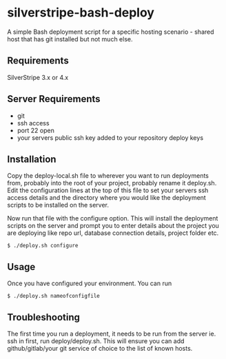 # silverstripe-bash-deploy

A simple Bash deployment script for a specific hosting scenario - shared host that has git installed but not much else.

## Requirements

SilverStripe 3.x or 4.x

## Server Requirements

* git
* ssh access
* port 22 open
* your servers public ssh key added to your repository deploy keys

## Installation

Copy the deploy-local.sh file to wherever you want to run deployments from, probably into the root of your project, probably rename it deploy.sh. Edit the configuration lines at the top of this file to set your servers ssh access details and the directory where you would like the deployment scripts to be installed on the server.

Now run that file with the configure option. This will install the deployment scripts on the server and prompt you to enter details about the project you are deploying like repo url, database connection details, project folder etc.

```$ ./deploy.sh configure```

## Usage

Once you have configured your environment. You can run

```$ ./deploy.sh nameofconfigfile```


## Troubleshooting

The first time you run a deployment, it needs to be run from the server ie. ssh in first, run deploy/deploy.sh. This will ensure you can add github/gitlab/your git service of choice to the list of known hosts.

